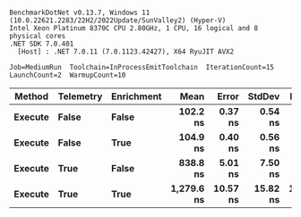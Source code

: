 ```

BenchmarkDotNet v0.13.7, Windows 11 (10.0.22621.2283/22H2/2022Update/SunValley2) (Hyper-V)
Intel Xeon Platinum 8370C CPU 2.80GHz, 1 CPU, 16 logical and 8 physical cores
.NET SDK 7.0.401
  [Host] : .NET 7.0.11 (7.0.1123.42427), X64 RyuJIT AVX2

Job=MediumRun  Toolchain=InProcessEmitToolchain  IterationCount=15  
LaunchCount=2  WarmupCount=10  

```
|  Method | Telemetry | Enrichment |       Mean |    Error |   StdDev |     Median | Allocated |
|-------- |---------- |----------- |-----------:|---------:|---------:|-----------:|----------:|
| **Execute** |     **False** |      **False** |   **102.2 ns** |  **0.37 ns** |  **0.54 ns** |   **101.9 ns** |         **-** |
| **Execute** |     **False** |       **True** |   **104.9 ns** |  **0.40 ns** |  **0.56 ns** |   **105.3 ns** |         **-** |
| **Execute** |      **True** |      **False** |   **838.8 ns** |  **5.01 ns** |  **7.50 ns** |   **836.5 ns** |         **-** |
| **Execute** |      **True** |       **True** | **1,279.6 ns** | **10.57 ns** | **15.82 ns** | **1,276.6 ns** |         **-** |
